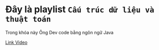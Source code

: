# Đây là playlist `Cấu trúc dữ liệu và thuật toán`

Trong khóa này Ông Dev code bằng ngôn ngữ Java

[Link Video](https://s.net.vn/TFB5)
